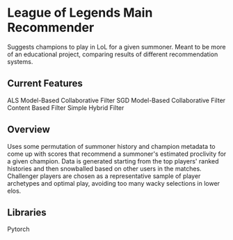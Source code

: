 # League of Legends Main Recommender

Suggests champions to play in LoL for a given summoner. Meant to be more of an educational project, comparing results of different recommendation systems.

## Current Features
ALS Model-Based Collaborative Filter
SGD Model-Based Collaborative Filter
Content Based Filter
Simple Hybrid Filter

## Overview
Uses some permutation of summoner history and champion metadata to come up with scores that recommend a summoner's estimated proclivity for a given champion. Data is generated starting from the top players' ranked histories and then snowballed based on other users in the matches. Challenger players are chosen as a representative sample of player archetypes and optimal play, avoiding too many wacky selections in lower elos. 

## Libraries
Pytorch